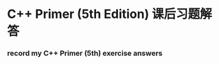 C++ Primer (5th Edition) 课后习题解答
===========================

### record my C++ Primer (5th) exercise answers
